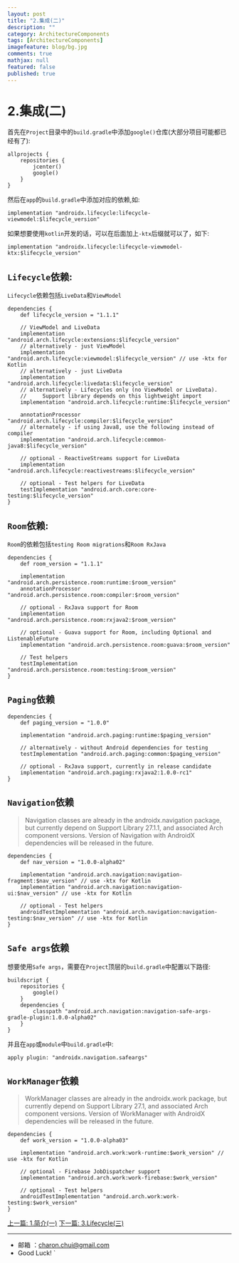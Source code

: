 ```yaml
---
layout: post
title: "2.集成(二)"
description: ""
category: ArchitectureComponents
tags: [ArchitectureComponents]
imagefeature: blog/bg.jpg
comments: true
mathjax: null
featured: false
published: true
---
```




2.集成(二)
===


首先在`Project`目录中的`build.gradle`中添加`google()`仓库(大部分项目可能都已经有了):   

```
allprojects {
    repositories {
        jcenter()
        google()
    }
}
```

然后在`app`的`build.gradle`中添加对应的依赖,如:   

```
implementation "androidx.lifecycle:lifecycle-viewmodel:$lifecycle_version"
```
如果想要使用`kotlin`开发的话，可以在后面加上`-ktx`后缀就可以了，如下:   
```
implementation "androidx.lifecycle:lifecycle-viewmodel-ktx:$lifecycle_version"
```

`Lifecycle`依赖:   
---

`Lifecycle`依赖包括`LiveData`和`ViewModel`

```
dependencies {
    def lifecycle_version = "1.1.1"

    // ViewModel and LiveData
    implementation "android.arch.lifecycle:extensions:$lifecycle_version"
    // alternatively - just ViewModel
    implementation "android.arch.lifecycle:viewmodel:$lifecycle_version" // use -ktx for Kotlin
    // alternatively - just LiveData
    implementation "android.arch.lifecycle:livedata:$lifecycle_version"
    // alternatively - Lifecycles only (no ViewModel or LiveData).
    //     Support library depends on this lightweight import
    implementation "android.arch.lifecycle:runtime:$lifecycle_version"

    annotationProcessor "android.arch.lifecycle:compiler:$lifecycle_version"
    // alternately - if using Java8, use the following instead of compiler
    implementation "android.arch.lifecycle:common-java8:$lifecycle_version"

    // optional - ReactiveStreams support for LiveData
    implementation "android.arch.lifecycle:reactivestreams:$lifecycle_version"

    // optional - Test helpers for LiveData
    testImplementation "android.arch.core:core-testing:$lifecycle_version"
}
```


`Room`依赖:   
---

`Room`的依赖包括`testing Room migrations`和`Room RxJava`

```
dependencies {
    def room_version = "1.1.1"

    implementation "android.arch.persistence.room:runtime:$room_version"
    annotationProcessor "android.arch.persistence.room:compiler:$room_version"

    // optional - RxJava support for Room
    implementation "android.arch.persistence.room:rxjava2:$room_version"

    // optional - Guava support for Room, including Optional and ListenableFuture
    implementation "android.arch.persistence.room:guava:$room_version"

    // Test helpers
    testImplementation "android.arch.persistence.room:testing:$room_version"
}

```

`Paging`依赖
---

```
dependencies {
    def paging_version = "1.0.0"

    implementation "android.arch.paging:runtime:$paging_version"

    // alternatively - without Android dependencies for testing
    testImplementation "android.arch.paging:common:$paging_version"

    // optional - RxJava support, currently in release candidate
    implementation "android.arch.paging:rxjava2:1.0.0-rc1"
}
```

`Navigation`依赖
---

> Navigation classes are already in the androidx.navigation package, but currently depend on Support Library 27.1.1, and associated Arch component versions. Version of Navigation with AndroidX dependencies will be released in the future.

```
dependencies {
    def nav_version = "1.0.0-alpha02"

    implementation "android.arch.navigation:navigation-fragment:$nav_version" // use -ktx for Kotlin
    implementation "android.arch.navigation:navigation-ui:$nav_version" // use -ktx for Kotlin

    // optional - Test helpers
    androidTestImplementation "android.arch.navigation:navigation-testing:$nav_version" // use -ktx for Kotlin
}
```


`Safe args`依赖
---

想要使用`Safe args`，需要在`Project`顶层的`build.gradle`中配置以下路径:   
```
buildscript {
    repositories {
        google()
    }
    dependencies {
        classpath "android.arch.navigation:navigation-safe-args-gradle-plugin:1.0.0-alpha02"
    }
}
```
并且在`app`或`module`中`build.gradle`中:   
```
apply plugin: "androidx.navigation.safeargs"
```

`WorkManager`依赖
---

> WorkManager classes are already in the androidx.work package, but currently depend on Support Library 27.1, and associated Arch component versions. Version of WorkManager with AndroidX dependencies will be released in the future.


```
dependencies {
    def work_version = "1.0.0-alpha03"

    implementation "android.arch.work:work-runtime:$work_version" // use -ktx for Kotlin

    // optional - Firebase JobDispatcher support
    implementation "android.arch.work:work-firebase:$work_version"

    // optional - Test helpers
    androidTestImplementation "android.arch.work:work-testing:$work_version"
}
```


[上一篇: 1.简介(一)](https://github.com/CharonChui/AndroidNote/blob/master/ArchitectureComponents/1.%E7%AE%80%E4%BB%8B(%E4%B8%80).md)
[下一篇: 3.Lifecycle(三)](https://github.com/CharonChui/AndroidNote/blob/master/ArchitectureComponents/3.Lifecycle(%E4%B8%89).md)


---

- 邮箱 ：charon.chui@gmail.com  
- Good Luck! `